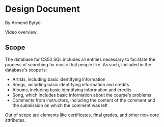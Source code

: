 # Design Document

By Armend Bytyci

Video overview:

## Scope

The database for CS50 SQL includes all entities necessary to facilitate the process of searching for music that people like. As such, included in the database's scope is:

* Artists, including basic identifying information
* Songs, including basic identifying information and credits
* Albums, including basic identifying information and credits
* Song, which includes basic information about the course's problems
* Comments from instructors, including the content of the comment and the submission on which the comment was left

Out of scope are elements like certificates, final grades, and other non-core attributes.
